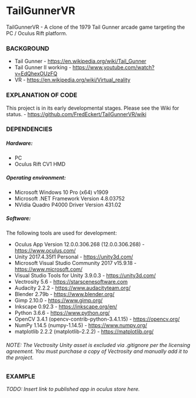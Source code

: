 # TailGunnerVR


TailGunnerVR - A clone of the 1979 Tail Gunner arcade game targeting the PC / Oculus Rift platform.

### BACKGROUND

+ Tail Gunner - https://en.wikipedia.org/wiki/Tail_Gunner
+ Tail Gunner II working - https://www.youtube.com/watch?v=EdQhexOUzFQ
+ VR - https://en.wikipedia.org/wiki/Virtual_reality


### EXPLANATION OF CODE

<!-- TODO: An explanation of the code can be found on the following blog posts: -->
This project is in its early developmental stages.
Please see the Wiki for status. - https://github.com/FredEckert/TailGunnerVR/wiki

### DEPENDENCIES

##### Hardware:
- PC
- Oculus Rift CV1 HMD

##### Operating environment:
- Microsoft Windows 10 Pro (x64) v1909
- Microsoft .NET Framework Version 4.8.03752
- NVidia Quadro P4000 Driver Version 431.02

##### Software:
The following tools are used for development:
- Oculus App Version 12.0.0.306.268 (12.0.0.306.268) - https://www.oculus.com/
- Unity 2017.4.35f1 Personal - https://unity3d.com/
- Microsoft Visual Studio Community 2017 v15.9.18 - https://www.microsoft.com/
- Visual Studio Tools for Unity 3.9.0.3 - https://unity3d.com/
- Vectrosity 5.6 - https://starscenesoftware.com
- Audacity 2.2.2 - https://www.audacityteam.org/
- Blender 2.79b - https://www.blender.org/
- Gimp 2.10.0 - https://www.gimp.org/
- Inkscape 0.92.3 - https://inkscape.org/en/
- Python 3.6.6 - https://www.python.org/
- OpenCV 3.4.1 (opencv-contrib-python-3.4.1.15) - https://opencv.org/
- NumPy 1.14.5 (numpy-1.14.5) - https://www.numpy.org/
- matplotlib 2.2.2 (matplotlib-2.2.2) - https://matplotlib.org/

###### NOTE: The Vectrosity Unity asset is excluded via .gitignore per the licensing agreement. You must purchase a copy of Vectrosity and manually add it to the project.

### EXAMPLE

*TODO: Insert link to published app in oculus store here.*

